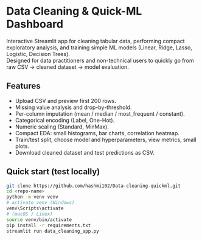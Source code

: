 # Data Cleaning & Quick-ML Dashboard

Interactive Streamlit app for cleaning tabular data, performing compact exploratory analysis, and training simple ML models (Linear, Ridge, Lasso, Logistic, Decision Trees).  
Designed for data practitioners and non-technical users to quickly go from raw CSV → cleaned dataset → model evaluation.

## Features
- Upload CSV and preview first 200 rows.
- Missing value analysis and drop-by-threshold.
- Per-column imputation (mean / median / most_frequent / constant).
- Categorical encoding (Label, One-Hot).
- Numeric scaling (Standard, MinMax).
- Compact EDA: small histograms, bar charts, correlation heatmap.
- Train/test split, choose model and hyperparameters, view metrics, small plots.
- Download cleaned dataset and test predictions as CSV.

## Quick start (test locally)
```bash
git clone https://github.com/hashmi102/Data-cleaning-quickml.git
cd <repo-name>
python -m venv venv
# activate venv (Windows)
venv\Scripts\activate
# (macOS / Linux)
source venv/bin/activate
pip install -r requirements.txt
streamlit run data_cleaning_app.py
